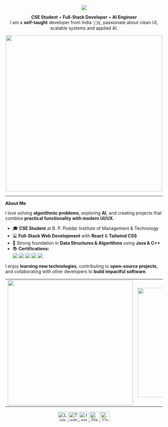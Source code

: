 <!-- HERO SECTION -->
<p align="center">
  <img src="https://capsule-render.vercel.app/api?type=waving&color=FFA500&height=200&width=full&section=header&text=Hello,%20I'm%20Sayantan%20&fontSize=60&fontAlignY=35&fontColor=FFFACD" />
</p>

<p align="center">
  <b>CSE Student</b>  • <b>Full-Stack Developer</b> • <b>AI Engineer</b><br>
  I am a <b>self-taught</b> developer from India 🇮🇳, passionate about clean UI, scalable systems and applied AI.
</p>
<!-- TECH STACK -->
<p align="center">
  <img src="https://skillicons.dev/icons?i=c,cs,cpp,java,python,javascript,html,css,typescript,react,tailwind,nodejs,git,github,vscode" width="500"/>
</p>

---
<!-- ABOUT ME --> 
**About Me**

I love solving **algorithmic problems**, exploring **AI**, and creating projects that combine **practical functionality with modern UI/UX**.

- 🎓 **CSE Student** at B. P. Poddar Institute of Management & Technology  
- 💻 **Full-Stack Web Development** with **React** & **Tailwind CSS**  
- 🧠 Strong foundation in **Data Structures & Algorithms** using **Java & C++**  
- 📚 **Certifications:**  
  <img src="https://img.shields.io/badge/Responsive%20Web%20Design-FCC-4BC0D9?logo=freecodecamp&logoColor=white" /> 
  <img src="https://img.shields.io/badge/JavaScript%20Algorithms-FCC-F7DF1E?logo=javascript&logoColor=black" /> 
  <img src="https://img.shields.io/badge/Front%20End%20Libraries-FCC-4BC0D9?logo=react&logoColor=white" /> 
  <img src="https://img.shields.io/badge/Scientific%20Computing-Python-3776AB?logo=python&logoColor=white" /> 
  <img src="https://img.shields.io/badge/Foundational%20C%23-Microsoft-68217A?logo=c-sharp&logoColor=white" />
  
I enjoy **learning new technologies**, contributing to **open-source projects**, and collaborating with other developers to **build impactful software**.

<!-- STATS SIDE BY SIDE -->
<table align="center">
<tr>
<td align="center">
  <img src="https://github-readme-stats.vercel.app/api?username=sayantan-pachal&show_icons=true&theme=radical&hide_border=true" width="400"/>
</td>
<td align="center">
  <img src="https://github-readme-stats.vercel.app/api/top-langs/?username=sayantan-pachal&layout=compact&theme=radical&hide_border=true" width="350"/>
</td>
</tr>
</table>

<!-- SOCIAL LINKS --> 
<p align="center">
  <a href="https://www.linkedin.com/in/sayantan-pachal" target="_blank">
    <img src="https://skillicons.dev/icons?i=linkedin" alt="LinkedIn" width="30"/>
  </a>
  <a href="https://twitter.com/sayantan_pachal" target="_blank">
    <img src="https://skillicons.dev/icons?i=twitter" alt="Twitter" width="30"/>
  </a>
  <a href="https://www.instagram.com/sayantan_pachal" target="_blank">
    <img src="https://skillicons.dev/icons?i=instagram" alt="Instagram" width="30"/>
  </a>
  <a href="https://discord.com/users/sayantan#1234" target="_blank">
    <img src="https://skillicons.dev/icons?i=discord" alt="Discord" width="30"/>
  </a>
  <a href="https://codepen.io/sayantan_pachal" target="_blank">
    <img src="https://skillicons.dev/icons?i=codepen" alt="Codepen" width="30"/>
  </a>
</p>
